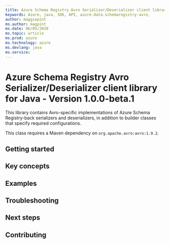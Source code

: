```yaml
---
title: Azure Schema Registry Avro Serializer/Deserializer client library for Java
keywords: Azure, java, SDK, API, azure-data-schemaregistry-avro, 
author: maggiepint
ms.author: magpint
ms.date: 06/05/2020
ms.topic: article
ms.prod: azure
ms.technology: azure
ms.devlang: java
ms.service: 
---
```


# Azure Schema Registry Avro Serializer/Deserializer client library for Java - Version 1.0.0-beta.1 


This library contains Avro-specific implementations of Azure Schema Registry-back serializers and deserializers, in addition to builder classes that specify required configurations.

This class requires a Maven dependency on `org.apache.avro:avro:1.9.2`.

## Getting started

## Key concepts

## Examples

## Troubleshooting

## Next steps

## Contributing


